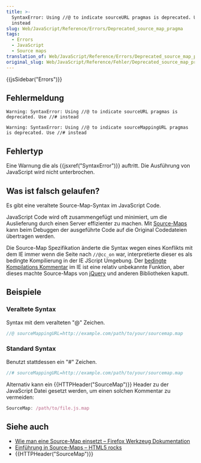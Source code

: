 ```yaml
---
title: >-
  SyntaxError: Using //@ to indicate sourceURL pragmas is deprecated. Use //#
  instead
slug: Web/JavaScript/Reference/Errors/Deprecated_source_map_pragma
tags:
  - Errors
  - JavaScript
  - Source maps
translation_of: Web/JavaScript/Reference/Errors/Deprecated_source_map_pragma
original_slug: Web/JavaScript/Reference/Fehler/Deprecated_source_map_pragma
---
```

{{jsSidebar("Errors")}}

## Fehlermeldung

    Warning: SyntaxError: Using //@ to indicate sourceURL pragmas is deprecated. Use //# instead

    Warning: SyntaxError: Using //@ to indicate sourceMappingURL pragmas is deprecated. Use //# instead

## Fehlertyp

Eine Warnung die als {{jsxref("SyntaxError")}} auftritt. Die Ausführung von JavaScript wird nicht unterbrochen.

## Was ist falsch gelaufen?

Es gibt eine veraltete Source-Map-Syntax im JavaScript Code.

JavaScript Code wird oft zusammengefügt und minimiert, um die Auslieferung durch einen Server effizienter zu machen. Mit [Source-Maps](http://www.html5rocks.com/en/tutorials/developertools/sourcemaps/) kann beim Debuggen der ausgeführte Code auf die Original Codedateien übertragen werden.

Die Source-Map Spezifikation änderte die Syntax wegen eines Konflikts mit dem IE immer wenn die Seite nach `//@cc_on` war, interpretierte dieser es als bedingte Kompilierung in der IE JScript Umgebung. Der [bedingte Kompilations Kommentar](https://msdn.microsoft.com/en-us/library/8ka90k2e%28v=vs.94%29.aspx) im IE ist eine relativ unbekannte Funktion, aber dieses machte Source-Maps von [jQuery](https://bugs.jquery.com/ticket/13274) und anderen Bibliotheken kaputt.

## Beispiele

### Veraltete Syntax

Syntax mit dem veralteten "@" Zeichen.

```js example-bad
//@ sourceMappingURL=http://example.com/path/to/your/sourcemap.map
```

### Standard Syntax

Benutzt stattdessen ein "#" Zeichen.

```js example-good
//# sourceMappingURL=http://example.com/path/to/your/sourcemap.map
```

Alternativ kann ein {{HTTPHeader("SourceMap")}} Header zu der JavaScript Datei gesetzt werden, um einen solchen Kommentar zu vermeiden:

```js example-good
SourceMap: /path/to/file.js.map
```

## Siehe auch

- [Wie man eine Source-Map einsetzt – Firefox Werkzeug Dokumentation](/de/docs/Tools/Debugger/How_to/Use_a_source_map)
- [Einführung in Source-Maps – HTML5 rocks](http://www.html5rocks.com/en/tutorials/developertools/sourcemaps/)
- {{HTTPHeader("SourceMap")}}
